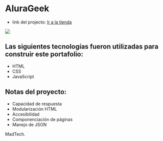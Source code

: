 # AluraGeek

- link del projecto: <a href="https://m1994d.github.io/AluraGeek/" target="_blank">Ir a la tienda</a>

<img src="./asset/img/Sin-titulo.png"/>


## Las siguientes tecnologías fueron utilizadas para construir este portafolio:
- HTML
- CSS
- JavaScript

## Notas del proyecto:

- Capacidad de respuesta
- Modularización HTML
- Accesibilidad
- Componenciación de páginas
- Manejo de JSON

MadTech.
